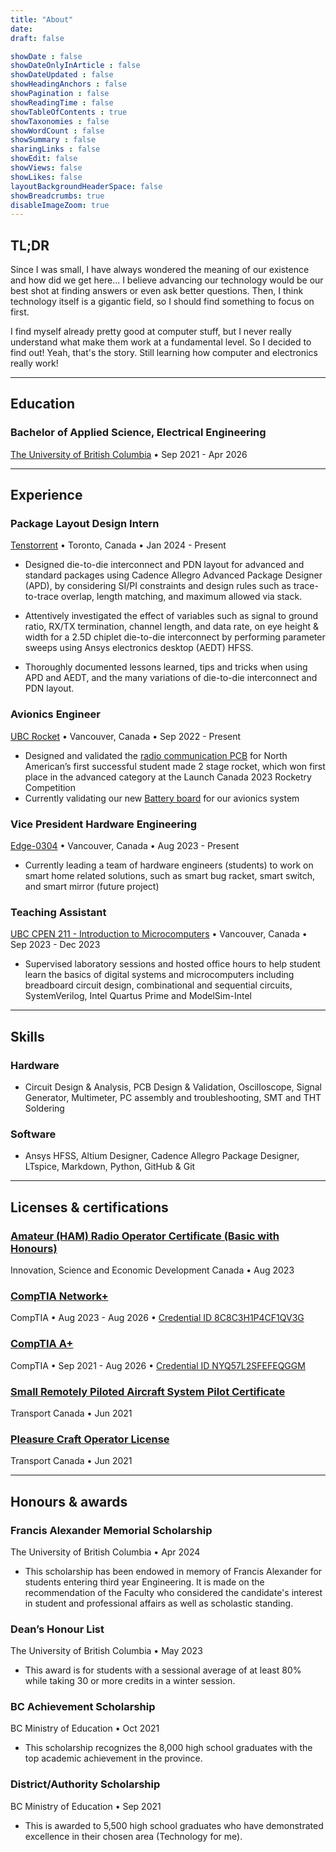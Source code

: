 ```yaml
---
title: "About"
date: 
draft: false

showDate : false
showDateOnlyInArticle : false
showDateUpdated : false
showHeadingAnchors : false
showPagination : false
showReadingTime : false
showTableOfContents : true
showTaxonomies : false 
showWordCount : false
showSummary : false
sharingLinks : false
showEdit: false
showViews: false
showLikes: false
layoutBackgroundHeaderSpace: false
showBreadcrumbs: true
disableImageZoom: true
---
```


## TL;DR
Since I was small, I have always wondered the meaning of our existence and how did we get here… I believe advancing our technology would be our best shot at finding answers or even ask better questions. Then, I think technology itself is a gigantic field, so I should find something to focus on first. 

I find myself already pretty good at computer stuff, but I never really understand what make them work at a fundamental level. So I decided to find out! Yeah, that's the story. Still learning how computer and electronics really work!

***

## Education
### Bachelor of Applied Science, Electrical Engineering 
[The University of British Columbia](https://www.ubc.ca/)  • Sep 2021 - Apr 2026

***

## Experience

### Package Layout Design Intern
[Tenstorrent](https://tenstorrent.com/) • Toronto, Canada • Jan 2024 - Present

- Designed die-to-die interconnect and PDN layout for advanced and standard packages using Cadence Allegro Advanced Package Designer (APD), by considering SI/PI constraints and design rules such as trace-to-trace overlap, length matching, and maximum allowed via stack.

- Attentively investigated the effect of variables such as signal to ground ratio, RX/TX termination, channel length, and data rate, on eye height & width for a 2.5D chiplet die-to-die interconnect by performing parameter sweeps using Ansys electronics desktop (AEDT) HFSS.

- Thoroughly documented lessons learned, tips and tricks when using APD and AEDT, and the many variations of die-to-die interconnect and PDN layout.

### Avionics Engineer 
[UBC Rocket](https://www.ubcrocket.com/) • Vancouver, Canada • Sep 2022 - Present

- Designed and validated the [radio communication PCB](/projects/Radio-PCB) for North American’s first successful student made 2 stage rocket, which won first place in the advanced category at the Launch Canada 2023 Rocketry Competition
- Currently validating our new [Battery board](/projects/bhs) for our avionics system

### Vice President Hardware Engineering
[Edge-0304](https://edge0304.com/) • Vancouver, Canada • Aug 2023 - Present

- Currently leading a team of hardware engineers (students) to work on smart home related solutions, such as smart bug racket, smart switch, and smart mirror (future project)

### Teaching Assistant
[UBC CPEN 211 - Introduction to Microcomputers](https://ece.ubc.ca/courses/cpen-211/) • Vancouver, Canada • Sep 2023 - Dec 2023

- Supervised laboratory sessions and hosted office hours to help student learn the basics of digital systems and microcomputers including breadboard circuit design, combinational and sequential circuits, SystemVerilog, Intel Quartus Prime and ModelSim-Intel

***

## Skills

### Hardware
- Circuit Design & Analysis, PCB Design & Validation, Oscilloscope, Signal Generator, Multimeter, PC assembly and troubleshooting, SMT and THT Soldering

### Software
- Ansys HFSS, Altium Designer, Cadence Allegro Package Designer, LTspice, Markdown, Python, GitHub & Git


***

## Licenses & certifications

### [Amateur (HAM) Radio Operator Certificate (Basic with Honours)](https://ised-isde.canada.ca/site/spectrum-management-telecommunications/en/spectrum-allocation/amateur-radio-service/amateur-certification-fact-sheet)
Innovation, Science and Economic Development Canada • Aug 2023

### [CompTIA Network+](https://www.comptia.org/certifications/network)
CompTIA • Aug 2023 - Aug 2026 • [Credential ID 8C8C3H1P4CF1QV3G](https://www.certmetrics.com/comptia/public/verification.aspx/)

### [CompTIA A+](https://www.comptia.org/certifications/A)
CompTIA • Sep 2021 - Aug 2026 • [Credential ID NYQ57L2SFEFEQGGM](https://www.certmetrics.com/comptia/public/verification.aspx/)

### [Small Remotely Piloted Aircraft System Pilot Certificate](https://tc.canada.ca/en/aviation/publications/knowledge-requirements-pilots-remotely-piloted-aircraft-systems-250-g-including-25-kg-operating-within-visual-line-sight-vlos-tp-15263)
Transport Canada • Jun 2021

### [Pleasure Craft Operator License](https://tc.canada.ca/en/marine-transportation/vessel-licensing-registration/licensing-pleasure-craft/apply-manage-pleasure-craft-licence-pcl/apply-manage-pleasure-craft-licence-pcl)
Transport Canada • Jun 2021

***

## Honours & awards

### Francis Alexander Memorial Scholarship
The University of British Columbia • Apr 2024

- This scholarship has been endowed in memory of Francis Alexander for students entering third year Engineering. It is made on the recommendation of the Faculty who considered the candidate's interest in student and professional affairs as well as scholastic standing.

### Dean’s Honour List
The University of British Columbia • May 2023

- This award is for students with a sessional average of at least 80% while taking 30 or more credits in a winter session.

### BC Achievement Scholarship
BC Ministry of Education • Oct 2021

- This scholarship recognizes the 8,000 high school graduates with the top academic achievement in the province.

### District/Authority Scholarship
BC Ministry of Education • Sep 2021

- This is awarded to 5,500 high school graduates who have demonstrated excellence in their chosen area (Technology for me).


